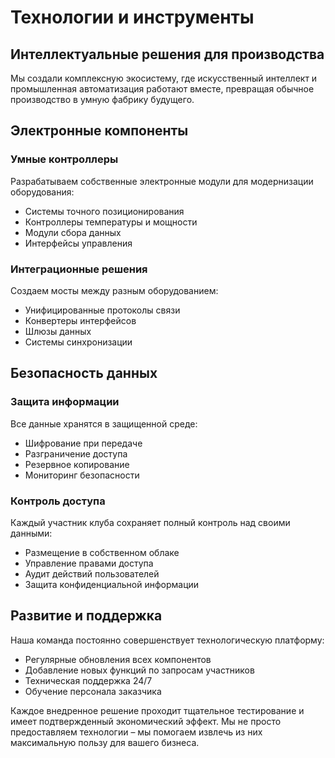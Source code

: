 # Технологии и инструменты

## Интеллектуальные решения для производства

Мы создали комплексную экосистему, где искусственный интеллект и промышленная автоматизация работают вместе, превращая обычное производство в умную фабрику будущего.




## Электронные компоненты

### Умные контроллеры
Разрабатываем собственные электронные модули для модернизации оборудования:
- Системы точного позиционирования
- Контроллеры температуры и мощности
- Модули сбора данных
- Интерфейсы управления

### Интеграционные решения
Создаем мосты между разным оборудованием:
- Унифицированные протоколы связи
- Конвертеры интерфейсов
- Шлюзы данных
- Системы синхронизации

## Безопасность данных

### Защита информации
Все данные хранятся в защищенной среде:
- Шифрование при передаче
- Разграничение доступа
- Резервное копирование
- Мониторинг безопасности

### Контроль доступа
Каждый участник клуба сохраняет полный контроль над своими данными:
- Размещение в собственном облаке
- Управление правами доступа
- Аудит действий пользователей
- Защита конфиденциальной информации

## Развитие и поддержка

Наша команда постоянно совершенствует технологическую платформу:
- Регулярные обновления всех компонентов
- Добавление новых функций по запросам участников
- Техническая поддержка 24/7
- Обучение персонала заказчика

Каждое внедренное решение проходит тщательное тестирование и имеет подтвержденный экономический эффект. Мы не просто предоставляем технологии – мы помогаем извлечь из них максимальную пользу для вашего бизнеса.